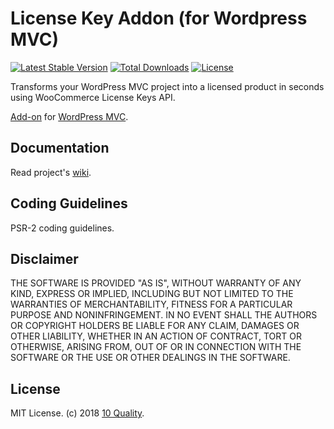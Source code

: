 # License Key Addon (for Wordpress MVC)

[![Latest Stable Version](https://poser.pugx.org/10quality/wpmvc-addon-license-key/v/stable)](https://packagist.org/packages/10quality/wpmvc-addon-license-key)
[![Total Downloads](https://poser.pugx.org/10quality/wpmvc-addon-license-key/downloads)](https://packagist.org/packages/10quality/wpmvc-addon-license-key)
[![License](https://poser.pugx.org/10quality/wpmvc-addon-license-key/license)](https://packagist.org/packages/10quality/wpmvc-addon-license-key)

Transforms your WordPress MVC project into a licensed product in seconds using WooCommerce License Keys API.

[Add-on](http://www.wordpress-mvc.com/v1/add-ons/) for [WordPress MVC](http://www.wordpress-mvc.com/).

## Documentation

Read project's [wiki](https://github.com/10quality/wpmvc-addon-license-key/wiki).

## Coding Guidelines

PSR-2 coding guidelines.

## Disclaimer

THE SOFTWARE IS PROVIDED "AS IS", WITHOUT WARRANTY OF ANY KIND, EXPRESS OR IMPLIED, INCLUDING BUT NOT LIMITED TO THE WARRANTIES OF MERCHANTABILITY, FITNESS FOR A PARTICULAR PURPOSE AND NONINFRINGEMENT. IN NO EVENT SHALL THE AUTHORS OR COPYRIGHT HOLDERS BE LIABLE FOR ANY CLAIM, DAMAGES OR OTHER LIABILITY, WHETHER IN AN ACTION OF CONTRACT, TORT OR OTHERWISE, ARISING FROM, OUT OF OR IN CONNECTION WITH THE SOFTWARE OR THE USE OR OTHER DEALINGS IN THE SOFTWARE.

## License

MIT License. (c) 2018 [10 Quality](https://www.10quality.com/).